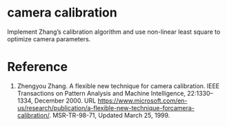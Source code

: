 # camera calibration
Implement Zhang’s calibration algorithm and use non-linear least square to optimize
camera parameters.

# Reference
1. Zhengyou Zhang. A flexible new technique for camera calibration. IEEE Transactions on Pattern Analysis and Machine Intelligence, 22:1330– 1334, December 2000. URL https://www.microsoft.com/en-us/research/publication/a-flexible-new-technique-forcamera-calibration/. MSR-TR-98-71, Updated March 25, 1999.
